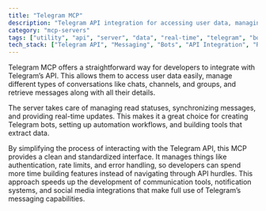 ```yaml
---
title: "Telegram MCP"
description: "Telegram API integration for accessing user data, managing dialogs, and handling message operations with read status tracking."
category: "mcp-servers"
tags: ["utility", "api", "server", "data", "real-time", "telegram", "bots", "automation", "notification"]
tech_stack: ["Telegram API", "Messaging", "Bots", "API Integration", "Real-time Communication", "Error Management", "Rate Limiting"]
---
```


Telegram MCP offers a straightforward way for developers to integrate with Telegram’s API. This allows them to access user data easily, manage different types of conversations like chats, channels, and groups, and retrieve messages along with all their details.

The server takes care of managing read statuses, synchronizing messages, and providing real-time updates. This makes it a great choice for creating Telegram bots, setting up automation workflows, and building tools that extract data.

By simplifying the process of interacting with the Telegram API, this MCP provides a clean and standardized interface. It manages things like authentication, rate limits, and error handling, so developers can spend more time building features instead of navigating through API hurdles. This approach speeds up the development of communication tools, notification systems, and social media integrations that make full use of Telegram’s messaging capabilities.